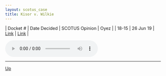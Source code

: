 ```yaml
---
layout: scotus_case
title: Kisor v. Wilkie
---
```


| Docket # | Date Decided | SCOTUS Opinion | Oyez |
| 18-15 | 26 Jun 19 | [Link](https://www.supremecourt.gov/opinions/18pdf/588us2r69_g3bi.pdf) | [Link](https://www.oyez.org/cases/2018/18-15) |

<audio controls>
   <source src='./resources/18-15.mp3' type='audio/mpeg'>
</audio>

<object data='./resources/18-15.pdf' type='application/pdf'></object>

---

[Up](./README.md)